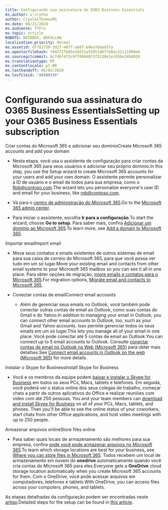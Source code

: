 ```yaml
---
title: Configurando sua assinatura do O365 Business Essentials
ms.author: v-crytho
author: CrystalThomasMS
ms.date: 04/21/2020
ms.audience: ITPro
ms.topic: article
ROBOTS: NOINDEX, NOFOLLOW
localization_priority: Normal
ms.assetid: df781750-3d27-4077-ab0f-b9ea764ad5fa
ms.openlocfilehash: f49272fb05e3d251a55851d0f7e8ac32111899e6
ms.sourcegitcommit: bc7d6f4f3c9f7060d073f5130e1ec856e248d020
ms.translationtype: MT
ms.contentlocale: pt-BR
ms.lasthandoff: 06/02/2020
ms.locfileid: "44509336"
---
```

# <a name="setting-up-your-o365-business-essentials-subscription"></a><span data-ttu-id="b7fbf-102">Configurando sua assinatura do O365 Business Essentials</span><span class="sxs-lookup"><span data-stu-id="b7fbf-102">Setting up your O365 Business Essentials subscription</span></span>

<span data-ttu-id="b7fbf-103">Criar contas do Microsoft 365 e adicionar seu domínio</span><span class="sxs-lookup"><span data-stu-id="b7fbf-103">Create Microsoft 365 accounts and add your domain</span></span>
  
- <span data-ttu-id="b7fbf-104">Nesta etapa, você usa o assistente de configuração para criar contas da Microsoft 365 para seus usuários e adicionar seu próprio domínio.</span><span class="sxs-lookup"><span data-stu-id="b7fbf-104">In this step, you use the Setup wizard to create Microsoft 365 accounts for your users and add your own domain.</span></span> <span data-ttu-id="b7fbf-105">O assistente permite personalizar a ID de usuário e o email de todos para sua empresa, como o [Rob@contoso.com](mailto:rob@contoso.com).</span><span class="sxs-lookup"><span data-stu-id="b7fbf-105">The wizard lets you personalize everyone's user ID and email for your business, like [rob@contoso.com](mailto:rob@contoso.com).</span></span>
    
- <span data-ttu-id="b7fbf-106">Vá para o [centro de administração do Microsoft 365](https://login.partner.microsoftonline.cn/).</span><span class="sxs-lookup"><span data-stu-id="b7fbf-106">Go to the [Microsoft 365 admin center](https://login.partner.microsoftonline.cn/).</span></span>
    
- <span data-ttu-id="b7fbf-107">Para iniciar o assistente, escolha **Ir para a configuração**.</span><span class="sxs-lookup"><span data-stu-id="b7fbf-107">To start the wizard, choose **Go to setup**.</span></span> <span data-ttu-id="b7fbf-108">Para saber mais, confira [Adicionar um domínio ao Microsoft 365](https://docs.microsoft.com/microsoft-365/admin/setup/add-domain).</span><span class="sxs-lookup"><span data-stu-id="b7fbf-108">To learn more, see [Add a domain to Microsoft 365](https://docs.microsoft.com/microsoft-365/admin/setup/add-domain).</span></span>
    
<span data-ttu-id="b7fbf-109">Importar email</span><span class="sxs-lookup"><span data-stu-id="b7fbf-109">Import email</span></span>
  
- <span data-ttu-id="b7fbf-110">Mova seus contatos e emails existentes de outros sistemas de email para sua caixa de correio do Microsoft 365, para que você possa ver tudo em um só lugar.</span><span class="sxs-lookup"><span data-stu-id="b7fbf-110">Move your existing email and contacts from other email systems to your Microsoft 365 mailbox so you can see it all in one place.</span></span> <span data-ttu-id="b7fbf-111">Para obter opções de migração, [migre emails e contatos para o Microsoft 365](https://docs.microsoft.com/microsoft-365/admin/setup/migrate-email-and-contacts-admin).</span><span class="sxs-lookup"><span data-stu-id="b7fbf-111">For migration options, [Migrate email and contacts to Microsoft 365](https://docs.microsoft.com/microsoft-365/admin/setup/migrate-email-and-contacts-admin).</span></span>
    
- <span data-ttu-id="b7fbf-112">Conectar contas de email</span><span class="sxs-lookup"><span data-stu-id="b7fbf-112">Connect email accounts</span></span>
    
  - <span data-ttu-id="b7fbf-113">Além de gerenciar seus emails no Outlook, você também pode conectar outras contas de email ao Outlook, como suas contas do Gmail e do Yahoo.</span><span class="sxs-lookup"><span data-stu-id="b7fbf-113">In addition to managing your email in Outlook, you can connect other email accounts to Outlook, too, such as your Gmail and Yahoo accounts.</span></span> <span data-ttu-id="b7fbf-114">Isso permite gerenciar todos os seus emails em um só lugar.</span><span class="sxs-lookup"><span data-stu-id="b7fbf-114">This lets you manage all of your email in one place.</span></span> <span data-ttu-id="b7fbf-115">Você pode conectar até 5 contas de email ao Outlook.</span><span class="sxs-lookup"><span data-stu-id="b7fbf-115">You can connect up to 5 email accounts to Outlook.</span></span> <span data-ttu-id="b7fbf-116">Consulte [conectar contas de email no Outlook na Web (Microsoft 365)](https://support.office.com/Article/Connect-email-accounts-in-Outlook-on-the-web-Office-365-d7012ff0-924f-4f78-8aca-c3912d886c4d) para obter mais detalhes.</span><span class="sxs-lookup"><span data-stu-id="b7fbf-116">See [Connect email accounts in Outlook on the web (Microsoft 365)](https://support.office.com/Article/Connect-email-accounts-in-Outlook-on-the-web-Office-365-d7012ff0-924f-4f78-8aca-c3912d886c4d) for more details.</span></span> 
    
<span data-ttu-id="b7fbf-117">Instalar o Skype for Business</span><span class="sxs-lookup"><span data-stu-id="b7fbf-117">Install Skype for Business</span></span>
  
- <span data-ttu-id="b7fbf-p105">Você e os membros da equipe podem [baixar e instalar o Skype for Business](https://support.office.com/Article/download-and-install-Skype-for-Business-8a0d4da8-9d58-44f9-9759-5c8f340cb3fb) em todos os seus PCs, Macs, tablets e telefones. Em seguida, você poderá ver o status online dos seus colegas de trabalho, começar chats a partir de outros aplicativos do Office e realizar reuniões com vídeo com até 250 pessoas. </span><span class="sxs-lookup"><span data-stu-id="b7fbf-p105">You and your team members can [download and install Skype for Business](https://support.office.com/Article/download-and-install-Skype-for-Business-8a0d4da8-9d58-44f9-9759-5c8f340cb3fb) on all of your PCs, Macs, tablets, and phones. Then you'll be able to see the online status of your coworkers, start chats from other Office applications, and host video meetings with up to 250 people.</span></span> 
    
<span data-ttu-id="b7fbf-120">Armazenar arquivos online</span><span class="sxs-lookup"><span data-stu-id="b7fbf-120">Store files online</span></span>
  
- <span data-ttu-id="b7fbf-121">Para saber quais locais de armazenamento são melhores para sua empresa, confira [onde você pode armazenar arquivos no Microsoft 365](https://support.office.com/article/c7c20284-bc94-47f4-9728-d28e9daf0790.aspx).</span><span class="sxs-lookup"><span data-stu-id="b7fbf-121">To learn which storage locations are best for your business, see [Where you can store files in Microsoft 365](https://support.office.com/article/c7c20284-bc94-47f4-9728-d28e9daf0790.aspx).</span></span> <span data-ttu-id="b7fbf-122">Todos recebem um local de armazenamento em nuvem do **onedrive** automaticamente quando você cria contas do Microsoft 365 para eles.</span><span class="sxs-lookup"><span data-stu-id="b7fbf-122">Everyone gets a **OneDrive** cloud storage location automatically when you create Microsoft 365 accounts for them.</span></span> <span data-ttu-id="b7fbf-123">Com o OneDrive, você pode acessar arquivos em computadores, telefones e tablets.</span><span class="sxs-lookup"><span data-stu-id="b7fbf-123">With OneDrive, you can access files across your computers, phones, and tablets.</span></span> 
    
<span data-ttu-id="b7fbf-124">As etapas detalhadas da configuração podem ser encontradas neste [artigo](https://docs.microsoft.com/microsoft-365/admin/setup/setup).</span><span class="sxs-lookup"><span data-stu-id="b7fbf-124">Detailed steps for the setup can be found in [this article](https://docs.microsoft.com/microsoft-365/admin/setup/setup).</span></span>
  

